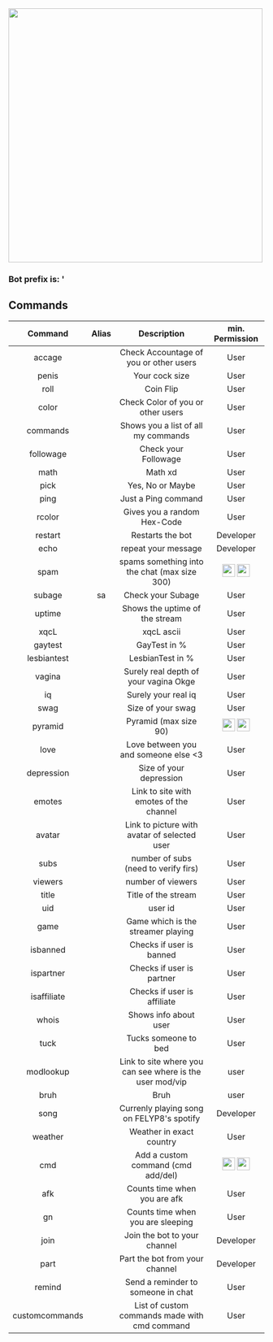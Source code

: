 <img src="https://static-cdn.jtvnw.net/emoticons/v2/emotesv2_6353d8cddf114fe4a2bc2b32d9b4520a/default/dark/3.0" width="500" height="500"/>

### Bot prefix is: '        

## Commands
        
| Command  | Alias  | Description  | min. Permission |
|:-----------:|:-----------:|:------------:|:------:|
 | accage |  |Check Accountage of you or other users | User  
 | penis |  | Your cock size | User 
 | roll |  | Coin Flip | User 
 | color |  | Check Color of you or other users | User 
 | commands |  | Shows you a list of all my commands | User 
 | followage |  | Check your Followage | User 
 | math |  | Math xd | User  
 | pick |  | Yes, No or Maybe | User 
 | ping |  | Just a Ping command | User 
 | rcolor |  | Gives you a random Hex-Code | User 
 | restart |  | Restarts the bot | Developer
 | echo |  | repeat your message | Developer 
 | spam |  | spams something into the chat (max size 300) | <img src="https://static-cdn.jtvnw.net/badges/v1/5527c58c-fb7d-422d-b71b-f309dcb85cc1/1" width="25" height="25" /> <img src="https://static-cdn.jtvnw.net/badges/v1/3267646d-33f0-4b17-b3df-f923a41db1d0/1" width="25" height="25" />
 | subage | sa | Check your Subage | User 
 | uptime |  | Shows the uptime of the stream | User 
 | xqcL |  | xqcL ascii | User
 | gaytest |  | GayTest in % | User
 | lesbiantest |  | LesbianTest in % | User
 | vagina |  | Surely real depth of your vagina Okge | User
 | iq |  | Surely your real iq | User
 | swag |  | Size of your swag | User
 | pyramid |  | Pyramid (max size 90) | <img src="https://static-cdn.jtvnw.net/badges/v1/5527c58c-fb7d-422d-b71b-f309dcb85cc1/1" width="25" height="25" /> <img src="https://static-cdn.jtvnw.net/badges/v1/3267646d-33f0-4b17-b3df-f923a41db1d0/1" width="25" height="25" />
 | love |  | Love between you and someone else <3 | User
 | depression |  | Size of your depression | User
 | emotes |  | Link to site with emotes of the channel | User
 | avatar |  | Link to picture with avatar of selected user | User
 | subs |  | number of subs (need to verify firs) | User
 | viewers |  | number of viewers | User
 | title |  | Title of the stream | User
 | uid |  | user id | User
 | game |  | Game which is the streamer playing | User
 | isbanned |  | Checks if user is banned | User
 | ispartner |  | Checks if user is partner | User
 | isaffiliate |  | Checks if user is affiliate | User
 | whois |  | Shows info about user | User
 | tuck |  | Tucks someone to bed | User
 | modlookup |  | Link to site where you can see where is the user mod/vip | user
 | bruh |  | Bruh | user
 | song |  | Currenly playing song on FELYP8's spotify | Developer
 | weather |  | Weather in exact country | User
 | cmd |  | Add a custom command (cmd add/del) | <img src="https://static-cdn.jtvnw.net/badges/v1/5527c58c-fb7d-422d-b71b-f309dcb85cc1/1" width="25" height="25" /> <img src="https://static-cdn.jtvnw.net/badges/v1/3267646d-33f0-4b17-b3df-f923a41db1d0/1" width="25" height="25" />
 | afk |  | Counts time when you are afk | User
 | gn |  | Counts time when you are sleeping | User
 | join |  | Join the bot to your channel | Developer
 | part |  | Part the bot from your channel | Developer
 | remind |  | Send a reminder to someone in chat | User
 | customcommands |  | List of custom commands made with cmd command | User
